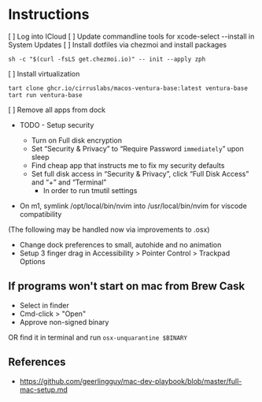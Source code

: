 # Instructions

[ ] Log into ICloud
[ ] Update commandline tools for xcode-select --install in System Updates
[ ] Install dotfiles via chezmoi and install packages
```
sh -c "$(curl -fsLS get.chezmoi.io)" -- init --apply zph
```

[ ] Install virtualization
```
tart clone ghcr.io/cirruslabs/macos-ventura-base:latest ventura-base
tart run ventura-base
```

[ ] Remove all apps from dock

- TODO - Setup security
    - Turn on Full disk encryption
    - Set “Security & Privacy” to “Require Password `immediately`” upon sleep
    - Find cheap app that instructs me to fix my security defaults
  - Set full disk access in “Security & Privacy”, click “Full Disk Access” and “+” and “Terminal”
      - In order to run tmutil settings

- On m1, symlink /opt/local/bin/nvim into /usr/local/bin/nvim for viscode compatibility

(The following may be handled now via improvements to .osx)
- Change dock preferences to small, autohide and no animation
- Setup 3 finger drag in Accessibility > Pointer Control > Trackpad Options

## If programs won't start on mac from Brew Cask
- Select in finder
- Cmd-click > "Open"
- Approve non-signed binary

OR find it in terminal and run `osx-unquarantine $BINARY`

## References
- https://github.com/geerlingguy/mac-dev-playbook/blob/master/full-mac-setup.md
